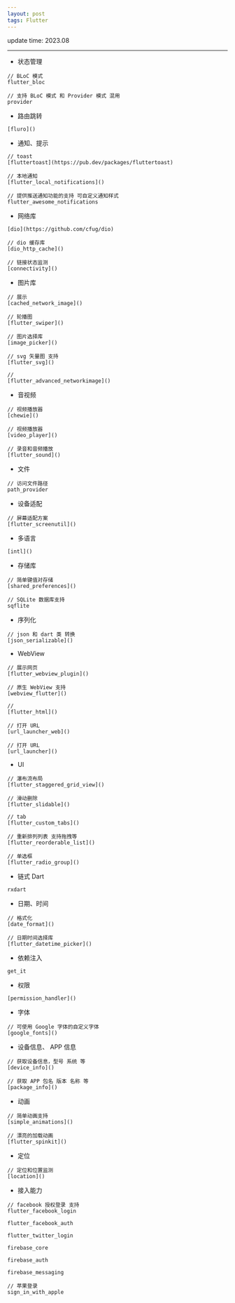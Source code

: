 ```yaml
---
layout: post
tags: Flutter
---
```


update time: 2023.08

---

- 状态管理

```
// BLoC 模式
flutter_bloc

// 支持 BLoC 模式 和 Provider 模式 混用
provider

```

- 路由跳转
```
[fluro]()
```

- 通知、提示
```
// toast
[fluttertoast](https://pub.dev/packages/fluttertoast)

// 本地通知
[flutter_local_notifications]()

// 提供推送通知功能的支持 可自定义通知样式
flutter_awesome_notifications
```

- 网络库
```
[dio](https://github.com/cfug/dio)

// dio 缓存库
[dio_http_cache]()

// 链接状态监测
[connectivity]()

```

- 图片库
```
// 展示
[cached_network_image]()

// 轮播图
[flutter_swiper]()

// 图片选择库
[image_picker]()

// svg 矢量图 支持
[flutter_svg]()

//
[flutter_advanced_networkimage]()
```

- 音视频
```
// 视频播放器
[chewie]()

// 视频播放器
[video_player]()

// 录音和音频播放
[flutter_sound]()
```

- 文件
```
// 访问文件路径
path_provider
```

- 设备适配
```
// 屏幕适配方案
[flutter_screenutil]()
```

- 多语言
```
[intl]()
```

- 存储库
```
// 简单键值对存储
[shared_preferences]()

// SQLite 数据库支持
sqflite
```

- 序列化
```
// json 和 dart 类 转换
[json_serializable]()
```

- WebView
```
// 展示网页
[flutter_webview_plugin]()

// 原生 WebView 支持
[webview_flutter]()

// 
[flutter_html]()

// 打开 URL
[url_launcher_web]()

// 打开 URL
[url_launcher]()
```

- UI
```
// 瀑布流布局
[flutter_staggered_grid_view]()

// 滑动删除
[flutter_slidable]()

// tab
[flutter_custom_tabs]()

// 重新排列列表 支持拖拽等
[flutter_reorderable_list]()

// 单选框
[flutter_radio_group]()
```

- 链式 Dart
```
rxdart
```

- 日期、时间
```
// 格式化
[date_format]()

// 日期时间选择库
[flutter_datetime_picker]()
```

- 依赖注入
```
get_it
```

- 权限
```
[permission_handler]()
```

- 字体
```
// 可使用 Google 字体的自定义字体
[google_fonts]()
```

- 设备信息、 APP 信息
```
// 获取设备信息，型号 系统 等
[device_info]()

// 获取 APP 包名 版本 名称 等
[package_info]()
```

- 动画
```
// 简单动画支持
[simple_animations]()

// 漂亮的加载动画
[flutter_spinkit]()
```

- 定位
```
// 定位和位置监测
[location]()
```

- 接入能力
```
// facebook 授权登录 支持
flutter_facebook_login

flutter_facebook_auth

flutter_twitter_login

firebase_core

firebase_auth

firebase_messaging

// 苹果登录
sign_in_with_apple

```
